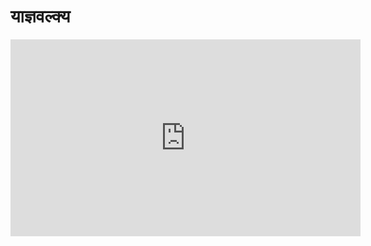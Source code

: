 # याज्ञवल्क्य

<iframe width="560" height="315" src="https://www.youtube.com/embed/COqB4USzQjU" frameborder="0" allow="accelerometer; autoplay; encrypted-media; gyroscope; picture-in-picture" allowfullscreen></iframe>